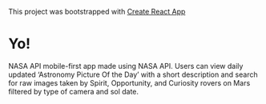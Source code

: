 This project was bootstrapped with [Create React App](https://github.com/facebook/create-react-app)

# Yo!
NASA API mobile-first app made using NASA API. Users can view daily updated ‘Astronomy Picture Of the Day’ with a short description and search for raw images taken by Spirit, Opportunity, and Curiosity rovers on Mars filtered by type of camera and sol date.
